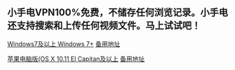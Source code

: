 ## 小手电VPN100%免费，不储存任何浏览记录。小手电还支持搜索和上传任何视频文件。马上试试吧！

[Windows7及以上 Windows 7+](https://raw.githubusercontent.com/xiaoshoudian/xiazai/main/beam-installer.exe) [备用地址](https://s3.amazonaws.com/xiaoshoudian/beam-installer.exe)

[苹果电脑版(OS X 10.11 El Capitan及以上](https://raw.githubusercontent.com/xiaoshoudian/xiazai/main/beam-installer.dmg) [备用地址](https://s3.amazonaws.com/xiaoshoudian/beam-installer.dmg)
